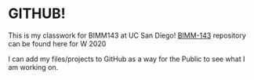 # GITHUB!

This is my classwork for BIMM143 at UC San Diego!
[BIMM-143](https://github.com/rachelng5/bimm143.git) repository can be found here for W 2020

I can add my files/projects to GitHub as a way for the Public to see what I am working on.